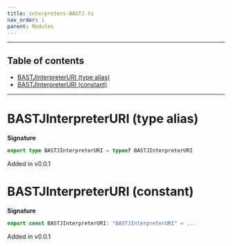 ```yaml
---
title: interpreters-BASTJ.ts
nav_order: 1
parent: Modules
---
```


---

<h2 class="text-delta">Table of contents</h2>

- [BASTJInterpreterURI (type alias)](#bastjinterpreteruri-type-alias)
- [BASTJInterpreterURI (constant)](#bastjinterpreteruri-constant)

---

# BASTJInterpreterURI (type alias)

**Signature**

```ts
export type BASTJInterpreterURI = typeof BASTJInterpreterURI
```

Added in v0.0.1

# BASTJInterpreterURI (constant)

**Signature**

```ts
export const BASTJInterpreterURI: "BASTJInterpreterURI" = ...
```

Added in v0.0.1
